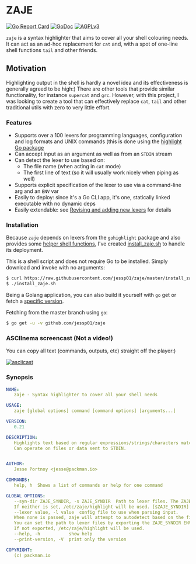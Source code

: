 # ZAJE

[![Go Report Card](https://goreportcard.com/badge/github.com/jessp01/zaje)](https://goreportcard.com/report/github.com/jessp01/zaje)
[![GoDoc](https://godoc.org/github.com/jessp01/zaje?status.svg)](http://godoc.org/github.com/jessp01/zaje)
[![AGPLv3](https://img.shields.io/badge/AGPLv3-blue.svg)](https://github.com/jessp01/zaje/blob/master/LICENSE)

`zaje` is a syntax highlighter that aims to cover all your shell colouring needs. It can act as an ad-hoc replacement for `cat` and, with a spot of one-line shell functions `tail` and other friends.

## Motivation

Highlighting output in the shell is hardly a novel idea and its effectiveness is generally agreed to be high:)
There are other tools that provide similar functionality, for instance `supercat` and `grc`. However, with this
project, I was looking to create a tool that can effectively replace `cat`, `tail` and other traditional utils with zero
to very little effort.

### Features

- Supports over a 100 lexers for programming languages, configuration and log formats and UNIX commands (this is done using the
  [highlight Go package](https://github.com/jessp01/gohighlight)
- Can accept input as an argument as well as from an `STDIN` stream
- Can detect the lexer to use based on:
    * The file name (when acting in `cat` mode)
    * The first line of text (so it will usually work nicely when piping as well)
- Supports explicit specification of the lexer to use via a command-line arg and an `ENV` var
- Easily to deploy: since it's a Go CLI app, it's one, statically linked executable with no dynamic deps
- Easily extendable: see [Revising and adding new lexers](https://github.com/jessp01/gohighlight#revising-and-adding-new-lexers) for details

### Installation

Because `zaje` depends on lexers from the `gohighlight` package and also provides some [helper shell
functions](./utils/functions.rc), I've created [install\_zaje.sh](./install_zaje.sh) to handle its deployment.

This is a shell script and does not require Go to be installed. Simply download and invoke with no arguments:

```sh
$ curl https://raw.githubusercontent.com/jessp01/zaje/master/install_zaje.sh > install_zaje.sh
$ ./install_zaje.sh
```

Being a Golang application, you can also build it yourself with `go` get or fetch a [specific version](https://github.com/jessp01/zaje/releases).

Fetching from the master branch using `go`:

```sh
$ go get -u -v github.com/jessp01/zaje
```

### ASCIInema screencast (Not a video!)

You can copy all text (commands, outputs, etc) straight off the player:)

[![asciicast](https://asciinema.org/a/ltEfcN9sILkUFHruwQLn6rDXm.svg)](https://asciinema.org/a/ltEfcN9sILkUFHruwQLn6rDXm)

### Synopsis

```yml
NAME:
   zaje - Syntax highlighter to cover all your shell needs

USAGE:
   zaje [global options] command [command options] [arguments...]

VERSION:
   0.21

DESCRIPTION:
   Highlights text based on regular expressions/strings/characters matching.
   Can operate on files or data sent to STDIN.


AUTHOR:
   Jesse Portnoy <jesse@packman.io>

COMMANDS:
   help, h  Shows a list of commands or help for one command

GLOBAL OPTIONS:
   --syn-dir ZAJE_SYNDIR, -s ZAJE_SYNDIR  Path to lexer files. The ZAJE_SYNDIR ENV var is also honoured.
   If neither is set, /etc/zaje/highlight will be used. [$ZAJE_SYNDIR]
   --lexer value, -l value  config file to use when parsing input. 
   When none is passed, zaje will attempt to autodetect based on the file name or first line of input. 
   You can set the path to lexer files by exporting the ZAJE_SYNDIR ENV var. 
   If not exported, /etc/zaje/highlight will be used.
   --help, -h           show help
   --print-version, -V  print only the version

COPYRIGHT:
   (c) packman.io
```
